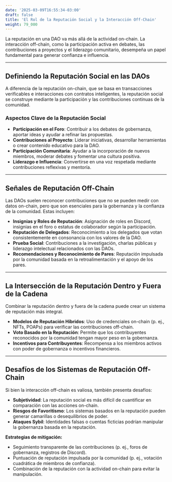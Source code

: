 ```yaml
---
date: '2025-03-09T16:55:34-03:00'
draft: false
title: 'El Rol de la Reputación Social y la Interacción Off-Chain'
weight: 79_000
---
```


La reputación en una DAO va más allá de la actividad on-chain. La interacción off-chain, como la participación activa en debates, las contribuciones a proyectos y el liderazgo comunitario, desempeña un papel fundamental para generar confianza e influencia.

---

## **Definiendo la Reputación Social en las DAOs**

A diferencia de la reputación on-chain, que se basa en transacciones verificables e interacciones con contratos inteligentes, la reputación social se construye mediante la participación y las contribuciones continuas de la comunidad.

### **Aspectos Clave de la Reputación Social**

- **Participación en el Foro**: Contribuir a los debates de gobernanza, aportar ideas y ayudar a refinar las propuestas.
- **Contribuciones al Proyecto**: Liderar iniciativas, desarrollar herramientas o crear contenido educativo para la DAO.
- **Participación Comunitaria**: Ayudar a la incorporación de nuevos miembros, moderar debates y fomentar una cultura positiva.
- **Liderazgo e Influencia**: Convertirse en una voz respetada mediante contribuciones reflexivas y mentoría.

---

## **Señales de Reputación Off-Chain**

Las DAOs suelen reconocer contribuciones que no se pueden medir con datos on-chain, pero que son esenciales para la gobernanza y la confianza de la comunidad. Estas incluyen:
- **Insignias y Roles de Reputación**: Asignación de roles en Discord, insignias en el foro o estatus de colaborador según la participación.
- **Reputación de Delegados**: Reconocimiento a los delegados que votan consistentemente en consonancia con los valores de la DAO.
- **Prueba Social**: Contribuciones a la investigación, charlas públicas y liderazgo intelectual relacionados con las DAOs.
- **Recomendaciones y Reconocimiento de Pares**: Reputación impulsada por la comunidad basada en la retroalimentación y el apoyo de los pares.

---

## **La Intersección de la Reputación Dentro y Fuera de la Cadena**

Combinar la reputación dentro y fuera de la cadena puede crear un sistema de reputación más integral. 
- **Modelos de Reputación Híbridos**: Uso de credenciales on-chain (p. ej., NFTs, POAPs) para verificar las contribuciones off-chain.
- **Voto Basado en la Reputación**: Permite que los contribuyentes reconocidos por la comunidad tengan mayor peso en la gobernanza.
- **Incentivos para Contribuyentes**: Recompensa a los miembros activos con poder de gobernanza o incentivos financieros.

---

## **Desafíos de los Sistemas de Reputación Off-Chain**

Si bien la interacción off-chain es valiosa, también presenta desafíos:
- **Subjetividad**: La reputación social es más difícil de cuantificar en comparación con las acciones on-chain.
- **Riesgos de Favoritismo**: Los sistemas basados ​​en la reputación pueden generar camarillas o desequilibrios de poder.
- **Ataques Sybil**: Identidades falsas o cuentas ficticias podrían manipular la gobernanza basada en la reputación.

**Estrategias de mitigación:**
- Seguimiento transparente de las contribuciones (p. ej., foros de gobernanza, registros de Discord).
- Puntuación de reputación impulsada por la comunidad (p. ej., votación cuadrática de miembros de confianza).
- Combinación de la reputación con la actividad on-chain para evitar la manipulación.